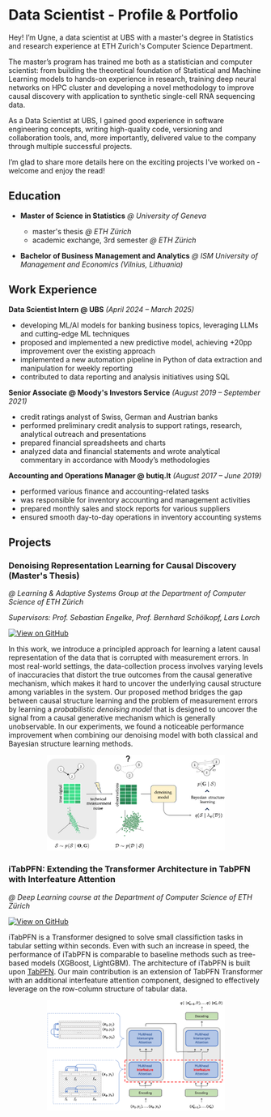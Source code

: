 # Data Scientist - Profile & Portfolio

Hey! I’m Ugne, a data scientist at UBS with a master's degree in Statistics and research experience at ETH Zurich's Computer Science Department.

The master’s program has trained me both as a statistician and computer scientist: from building the theoretical foundation of Statistical and Machine Learning models to hands-on experience in research, training deep neural networks on HPC cluster and developing a novel methodology to improve causal discovery with application to synthetic single-cell RNA sequencing data. 

As a Data Scientist at UBS, I gained good experience in software engineering concepts, writing high-quality code, versioning and collaboration tools, and, more importantly, delivered value to the company through multiple successful projects.

I’m glad to share more details here on the exciting projects I’ve worked on - welcome and enjoy the read! 
&nbsp;
&nbsp;

## Education

- **Master of Science in Statistics** *@ University of Geneva*
  - master's thesis *@ ETH Zürich*
  - academic exchange, 3rd semester *@ ETH Zürich*

- **Bachelor of Business Management and Analytics** *@ ISM University of Management and Economics (Vilnius, Lithuania)*

## Work Experience
**Data Scientist Intern @ UBS** *(April 2024 – March 2025)*

- developing ML/AI models for banking business topics, leveraging LLMs and cutting-edge ML techniques 
- proposed and implemented a new predictive model, achieving +20pp improvement over the existing approach
- implemented a new automation pipeline in Python of data extraction and manipulation for weekly reporting
- contributed to data reporting and analysis initiatives using SQL

**Senior Associate @ Moody's Investors Service** *(August 2019 – September 2021)*

- credit ratings analyst of Swiss, German and Austrian banks
- performed preliminary credit analysis to support ratings, research, analytical outreach and presentations
- prepared financial spreadsheets and charts
- analyzed data and financial statements and wrote analytical commentary in accordance with Moody’s methodologies

**Accounting and Operations Manager @ butiq.lt** *(August 2017 – June 2019)*
- performed various finance and accounting-related tasks
- was responsible for inventory accounting and management activities
- prepared monthly sales and stock reports for various suppliers
- ensured smooth day-to-day operations in inventory accounting systems
  
## Projects

### Denoising Representation Learning for Causal Discovery <br> (Master's Thesis)

*@ Learning & Adaptive Systems Group at the Department of Computer Science of ETH Zürich*

*Supervisors: Prof. Sebastian Engelke, Prof. Bernhard Schölkopf, Lars Lorch*

[![View on GitHub](https://img.shields.io/badge/GitHub-View_on_GitHub-blue?logo=GitHub)](https://github.com/ugne-sak/DRL4CD_thesis)

In this work, we introduce a principled approach for learning a latent causal representation of the data that is corrupted with measurement errors. In most real-world settings, the data-collection process involves varying levels of inaccuracies that distort the true outcomes from the causal generative mechanism, which makes it hard to uncover the underlying causal structure among variables in the system. Our proposed method bridges the gap between causal structure learning and the problem of measurement errors by learning a *probabilistic denoising model* that is designed to uncover the signal from a causal generative mechanism which is generally unobservable. In our experiments, we found a noticeable performance improvement when combining our denoising model with both classical and Bayesian structure learning methods. 

<p align="center">
<img src="images/main_figure.png" width="70%" height="70%" />
</p>

### iTabPFN: Extending the Transformer Architecture in TabPFN with Interfeature Attention
*@ Deep Learning course at the Department of Computer Science of ETH Zürich*

[![View on GitHub](https://img.shields.io/badge/GitHub-View_on_GitHub-blue?logo=GitHub)](https://github.com/ugne-sak/iTabPFN)

iTabPFN is a Transformer designed to solve small classifiction tasks in tabular setting within seconds. Even with such an increase in speed, the performance of iTabPFN is comparable to baseline methods such as tree-based models (XGBoost, LightGBM). The architecture of iTabPFN is built upon [TabPFN](https://arxiv.org/abs/2207.01848). Our main contribution is an extension of TabPFN Transformer with an additional interfeature attention component, designed to effectively leverage on the row-column structure of tabular data.

<p align="center">
<img src="images/iTabPFN_arcitecture.png" width="70%" height="70%" />
</p>
